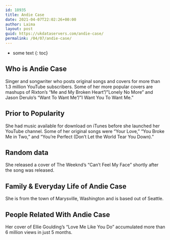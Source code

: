 ```yaml
---
id: 18935
title: Andie Case
date: 2021-04-07T22:02:26+00:00
author: Laima
layout: post
guid: https://ukdataservers.com/andie-case/
permalink: /04/07/andie-case/
---
```


* some text
{: toc}


## Who is Andie Case
                  
                  
                  
Singer and songwriter who posts original songs and covers for more than 1.3 million YouTube subscribers. Some of her more popular covers are mashups of Rixton&#8217;s &#8220;Me and My Broken Heart&#8221;/&#8221;Lonely No More&#8221; and Jason Derulo&#8217;s &#8220;Want To Want Me&#8221;/&#8221;I Want You To Want Me.&#8221;
                  
              
            
              
            
                
                
                
## Prior to Popularity
                  
                  
                  
She had music available for download on iTunes before she launched her YouTube channel. Some of her original songs were &#8220;Your Love,&#8221; &#8220;You Broke Me in Two,&#8221; and &#8220;You&#8217;re Perfect (Don&#8217;t Let the World Tear You Down).&#8221;
                  
              
            
              
            
                
                
                
## Random data
                  
                  
                  
She released a cover of The Weeknd&#8217;s &#8220;Can&#8217;t Feel My Face&#8221; shortly after the song was released.
                  
              
            
              
            
                
                
                
## Family & Everyday Life of Andie Case
                  
                  
                  
She is from the town of Marysville, Washington and is based out of Seattle.
                  
              
            
              
            
                
                
                
## People Related With Andie Case
                  
                  
                  
Her cover of Ellie Goulding&#8217;s &#8220;Love Me Like You Do&#8221; accumulated more than 6 million views in just 5 months.
                  
              
            
              
            
                
              
            
              
              
            
            
              
            
          
          
          